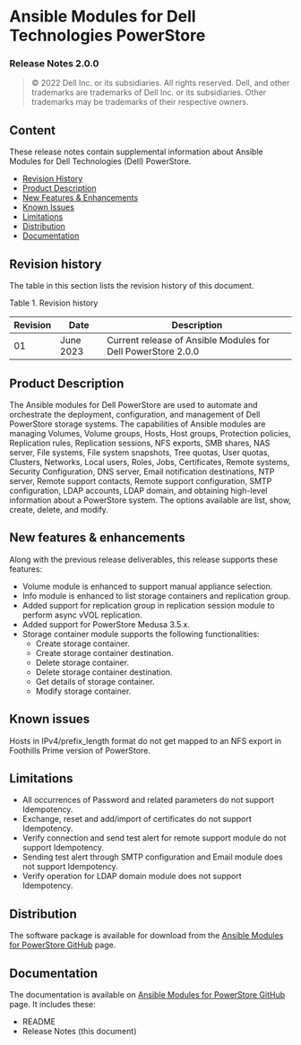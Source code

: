 **Ansible Modules for Dell Technologies PowerStore**
=========================================
### Release Notes 2.0.0

>   © 2022 Dell Inc. or its subsidiaries. All rights reserved. Dell,
>   and other trademarks are trademarks of Dell Inc. or its
>   subsidiaries. Other trademarks may be trademarks of their respective
>   owners.

Content
-------
These release notes contain supplemental information about Ansible
Modules for Dell Technologies (Dell) PowerStore.

-   [Revision History](#revision-history)
-   [Product Description](#product-description)
-   [New Features & Enhancements](#new-features--enhancements)
-   [Known Issues](#known-issues)
-   [Limitations](#limitations)
-   [Distribution](#distribution)
-   [Documentation](#documentation)

Revision history
----------------
The table in this section lists the revision history of this document.

Table 1. Revision history

| Revision | Date       | Description                                               |
|----------|------------|-----------------------------------------------------------|
| 01       | June 2023 | Current release of Ansible Modules for Dell PowerStore 2.0.0 |

Product Description
-------------------
The Ansible modules for Dell PowerStore are used to automate and orchestrate the deployment, configuration, and management of Dell PowerStore storage systems. The capabilities of Ansible modules are managing Volumes, Volume groups, Hosts, Host groups, Protection policies, Replication rules, Replication sessions, NFS exports, SMB shares, NAS server, File systems, File system snapshots, Tree quotas, User quotas, Clusters, Networks, Local users, Roles, Jobs, Certificates, Remote systems, Security Configuration, DNS server, Email notification destinations, NTP server, Remote support contacts, Remote support configuration, SMTP configuration, LDAP accounts, LDAP domain, and obtaining high-level information about a PowerStore system. The options available are list, show, create, delete, and modify.

New features & enhancements
---------------------------
Along with the previous release deliverables, this release supports these features:

- Volume module is enhanced to support manual appliance selection.
- Info module is enhanced to list storage containers and replication group.
- Added support for replication group in replication session module to perform async vVOL replication.
- Added support for PowerStore Medusa 3.5.x.
- Storage container module supports the following functionalities:
    -  Create storage container.
    -  Create storage container destination.
    -  Delete storage container.
    -  Delete storage container destination.
    -  Get details of storage container.
    -  Modify storage container.

Known issues
------------
Hosts in IPv4/prefix_length format do not get mapped to an NFS export in Foothills Prime version of PowerStore.

Limitations
-----------
- All occurrences of Password and related parameters do not support Idempotency.
- Exchange, reset and add/import of certificates do not support Idempotency.
- Verify connection  and send test alert for remote support module do not support Idempotency.
- Sending test alert through SMTP configuration and Email module does not support Idempotency.
- Verify operation for LDAP domain module does not support Idempotency.

Distribution
----------------
The software package is available for download from the [Ansible Modules
for PowerStore GitHub](https://github.com/dell/ansible-powerstore/tree/2.0.0) page.

Documentation
-------------
The documentation is available on [Ansible Modules for PowerStore GitHub](https://github.com/dell/ansible-powerstore/tree/2.0.0/docs)
page. It includes these:
- README
- Release Notes (this document)
